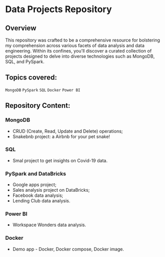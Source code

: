 # Data Projects Repository

## Overview
This repository was crafted to be a comprehensive resource for bolstering my comprehension across various facets of data analysis and data engineering. Within its confines, you'll discover a curated collection of projects designed to delve into diverse technologies such as MongoDB, SQL, and PySpark.

## Topics covered:
`MongoDB` `PySpark` `SQL` `Docker` `Power BI`

## Repository Content:

### MongoDB
- CRUD (Create, Read, Update and Delete) operations;
- Snakebnb project: a Airbnb for your pet snake!

### SQL
- Smal project to get insights on Covid-19 data.

### PySpark and DataBricks
- Google apps project;
- Sales analysis project on DataBricks;
- Facebook data analysis;
- Lending Club data analysis.

### Power BI
  - Workspace Wonders data analysis.

### Docker
- Demo app - Docker, Docker compose, Docker image.
